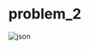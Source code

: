 # problem_2


![json](https://github.com/mosaadmahmoud19/Problem-2/assets/126625661/d2d74f1d-f2a1-4107-b718-cbb4fbd78872)
